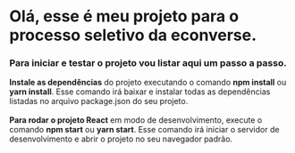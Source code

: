 <h1>Olá, esse é meu projeto para o processo seletivo da econverse.</h1>

<h3>Para iniciar e testar o projeto vou listar aqui um passo a passo.</h3>

<div><b>Instale as dependências</b> do projeto executando o comando <b>npm install</b> ou <b>yarn install</b>.
 Esse comando irá baixar e instalar todas as dependências listadas no arquivo package.json do seu projeto.</div><br>

<div> <b>Para rodar o projeto React</b> em modo de desenvolvimento, execute o comando <b>npm start</b> ou <b>yarn start</b>.
Esse comando irá iniciar o servidor de desenvolvimento e abrir o projeto no seu navegador padrão. </div>

